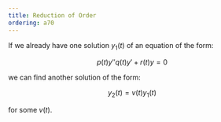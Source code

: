 ```yaml
---
title: Reduction of Order
ordering: a70
---
```


If we already have one solution $y_1(t)$ of an equation of the form:

$$
p(t)y'' q(t)y' + r(t)y = 0
$$

we can find another solution of the form:

$$
y_2(t) = v(t)y_1(t)
$$

for some $v(t)$.
